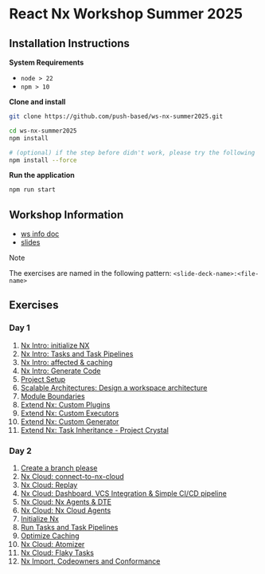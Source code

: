 # React Nx Workshop Summer 2025

## Installation Instructions

**System Requirements**

* `node > 22`
* `npm > 10`

**Clone and install**

```bash
git clone https://github.com/push-based/ws-nx-summer2025.git

cd ws-nx-summer2025
npm install

# (optional) if the step before didn't work, please try the following
npm install --force
```

**Run the application**

```bash
npm run start
```

## Workshop Information

* [ws info doc]()
* [slides]()

> [!NOTE]
> The exercises are named in the following pattern:
> `<slide-deck-name>:<file-name>`

## Exercises

### Day 1

1. [Nx Intro: initialize NX](./exercises/01-create-nx-monorepo.md)
2. [Nx Intro: Tasks and Task Pipelines](./exercises/02-generate-an-app.md)
3. [Nx Intro: affected & caching](./exercises/03-affected-and-caching.md)
4. [Nx Intro: Generate Code](./exercises/04-create-libs.md)
5. [Project Setup](./exercises/05-project-setup.md)
6. [Scalable Architectures: Design a workspace architecture](./exercises/06-scalable-architecture-design.md)
7. [Module Boundaries](./exercises/07-enforce-module-boundaries.md)
8. [Extend Nx: Custom Plugins](./exercises/08-custom-plugin.md)
9. [Extend Nx: Custom Executors](./exercises/09-custom-executor.md)
10. [Extend Nx: Custom Generator](./exercises/10-custom-generator.md)
11. [Extend Nx: Task Inheritance - Project Crystal](./exercises/11-cristal-plugin.md)

### Day 2

1. [Create a branch please](./exercises/12-create-a-branch.md)
2. [Nx Cloud: connect-to-nx-cloud](./exercises/13-connect-to-nx-cloud.md)
3. [Nx Cloud: Replay](./exercises/14-distributed-caching.md)
4. [Nx Cloud: Dashboard, VCS Integration & Simple CI/CD pipeline](./exercises/15-simple-pipeline.md)
5. [Nx Cloud: Nx Agents & DTE](./exercises/16-nx-agents-and-dte.md)
6. [Nx Cloud: Nx Cloud Agents](./exercises/17-nx-cloud-agents.md)
7. [Initialize Nx](./exercises/18-initialize-nx.md)
8. [Run Tasks and Task Pipelines](./exercises/19-task-pipelines.md)
9. [Optimize Caching]()
10. [Nx Cloud: Atomizer]()
11. [Nx Cloud: Flaky Tasks]()
12. [Nx Import, Codeowners and Conformance]()


